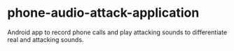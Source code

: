 # phone-audio-attack-application
Android app to record phone calls and play attacking sounds to differentiate real and attacking sounds.

